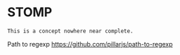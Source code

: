 # STOMP

```
This is a concept nowhere near complete.
```

Path to regexp https://github.com/pillarjs/path-to-regexp

